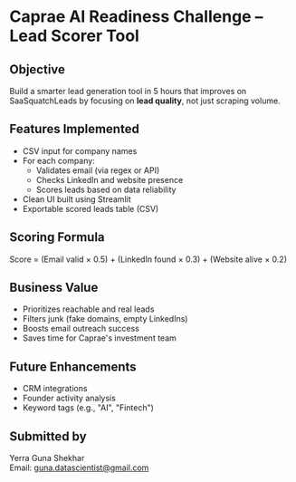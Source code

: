 # Caprae AI Readiness Challenge – Lead Scorer Tool

##  Objective
Build a smarter lead generation tool in 5 hours that improves on SaaSquatchLeads by focusing on **lead quality**, not just scraping volume.

##  Features Implemented
- CSV input for company names
- For each company:
  - Validates email (via regex or API)
  - Checks LinkedIn and website presence
  - Scores leads based on data reliability
- Clean UI built using Streamlit
- Exportable scored leads table (CSV)

##  Scoring Formula
Score = (Email valid × 0.5) + (LinkedIn found × 0.3) + (Website alive × 0.2)

##  Business Value
- Prioritizes reachable and real leads
- Filters junk (fake domains, empty LinkedIns)
- Boosts email outreach success
- Saves time for Caprae's investment team

##  Future Enhancements
- CRM integrations
- Founder activity analysis
- Keyword tags (e.g., "AI", "Fintech")

##  Submitted by
Yerra Guna Shekhar  
Email: guna.datascientist@gmail.com
